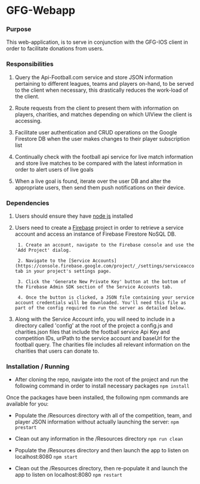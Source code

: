 # GFG-Webapp

### Purpose

This web-application, is to serve in conjunction with the GFG-IOS client in order to facilitate donations from users.


### Responsibilities

1. Query the Api-Football.com service and store JSON information pertaining to different leagues, teams and players on-hand, to be served to the client when necessary, this drastically
reduces the work-load of the client.

2. Route requests from the client to present them with information on players, charities, and matches depending  on which UIView the client is accessing.

3. Facilitate user authentication and CRUD operations on the Google Firestore DB when the user makes changes to their player subscription list

4. Continually check with the football api service for live match information and store live matches to be compared with the latest information in order to alert users of live goals

5. When a live goal is found, iterate over the user DB and alter the appropriate users, then send them push notifications on their device.

### Dependencies

1. Users should ensure they have [node js](https://nodejs.org/en/) installed

2. Users need to create a [Firebase](https://firebase.google.com/) project in order to retrieve a service account and access an instance of Firebase Firestore NoSQL DB.

        1. Create an account, navigate to the Firebase console and use the 'Add Project' dialog.

        2. Navigate to the [Service Accounts](https://console.firebase.google.com/project/_/settings/serviceaccounts/adminsdk) tab in your project's settings page.

        3. Click the 'Generate New Private Key' button at the bottom of the Firebase Admin SDK section of the Service Accounts tab.

        4. Once the button is clicked, a JSON file containing your service account credentials will be downloaded. You'll need this file as part of the config required to run the server as detailed below.


3. Along with the Service Account info, you will need to include in a directory called 'config' at the root of the project a config.js and charities.json files that include the football service Api Key and competition IDs, urlPath to the service account and baseUrl for the football query. The charities file includes all relevant information on the charities that users can donate to.


### Installation / Running

- After cloning the repo, navigate into the root of the project and run the following command in order to install necessary packages
`npm install`

Once the packages have been installed, the following npm commands are available for you:

- Populate the /Resources directory with all of the competition, team, and player JSON information without actually launching the server:
`npm prestart`

- Clean out any information in the /Resources directory
`npm run clean`

- Populate the /Resources directory and then launch the app to listen on localhost:8080
`npm start`

- Clean out the /Resources directory, then re-populate it and launch the app to listen on localhost:8080 `npm restart`
